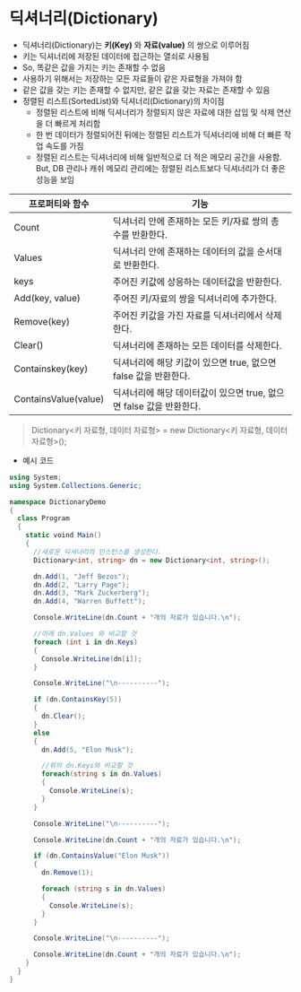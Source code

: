 # 딕셔너리(Dictionary)

* 딕셔너리(Dictionary)는 **키(Key)** 와 **자료(value)** 의 쌍으로 이루어짐
* 키는 딕셔너리에 저장된 데이터에 접근하는 열쇠로 사용됨
* So, 똑같은 값을 가지는 키는 존재할 수 없음
* 사용하기 위해서는 저장하는 모든 자료들이 같은 자료형을 가져야 함
* 같은 값을 갖는 키는 존재할 수 없지만, 같은 값을 갖는 자료는 존재할 수 있음
* 정렬된 리스트(SortedList)와 딕셔너리(Dictionary)의 차이점
  * 정렬된 리스트에 비해 딕셔너리가 정렬되지 않은 자료에 대한 삽입 및 삭제 연산을 더 빠르게 처리함
  * 한 번 데이터가 정렬되어진 뒤에는 정렬된 리스트가 딕셔너리에 비해 더 빠른 작업 속도를 가짐
  * 정렬된 리스트는 딕셔너리에 비해 일반적으로 더 적은 메모리 공간을 사용함. But, DB 관리나 캐쉬 메모리 관리에는 정렬된 리스트보다 딕셔너리가 더 좋은 성능을 보임

프로퍼티와 함수 | 기능 
----------------- | ------------------ 
Count | 딕셔너리 안에 존재하는 모든 키/자료 쌍의 총수를 반환한다.
Values | 딕셔너리 안에 존재하는 데이터의 값을 순서대로 반환한다.
keys | 주어진 키값에 상응하는 데이터값을 반환한다.
Add(key, value) | 주어진 키/자료의 쌍을 딕셔너리에 추가한다.
Remove(key) | 주어진 키값을 가진 자료를 딕셔너리에서 삭제한다.
Clear() | 딕셔너리에 존재하는 모든 데이터를 삭제한다.
Containskey(key) | 딕셔너리에 해당 키값이 있으면 true, 없으면 false 값을 반환한다.
ContainsValue(value) | 딕셔너리에 해당 데이터값이 있으면 true, 없으면 false 값을 반환한다.

> Dictionary<키 자료형, 데이터 자료형> =
> new Dictionary<키 자료형, 데이터 자료형>();

* 예시 코드
```C#
using System;
using System.Collections.Generic;

namespace DictionaryDemo
{
  class Program
  {
    static voind Main()
    {
      //새로운 딕셔너리의 인스턴스를 생성한다.
      Dictionary<int, string> dn = new Dictionary<int, string>();

      dn.Add(1, "Jeff Bezos");
      dn.Add(2, "Larry Page");
      dn.Add(3, "Mark Zuckerberg");
      dn.Add(4, "Warren Buffett");

      Console.WriteLine(dn.Count + "개의 자료가 있습니다.\n");

      //아래 dn.Values 와 비교할 것
      foreach (int i in dn.Keys)
      {
        Console.WriteLine(dn[i]);
      }

      Console.WriteLine("\n----------");

      if (dn.ContainsKey(5))
      {
        dn.Clear();
      }
      else
      {
        dn.Add(5, "Elon Musk");

        //위의 dn.Keys와 비교할 것
        foreach(string s in dn.Values)
        {
          Console.WriteLine(s);
        }
      }

      Console.WriteLine("\n----------");

      Console.WriteLine(dn.Count + "개의 자료가 있습니다.\n");

      if (dn.ContainsValue("Elon Musk"))
      {
        dn.Remove(1);

        foreach (string s in dn.Values)
        {
          Console.WriteLine(s);
        }
      }

      Console.WriteLine("\n----------");

      Console.WriteLine(dn.Count + "개의 자료가 있습니다.\n");
    }
  }
}
```
